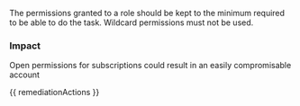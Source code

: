 
The permissions granted to a role should be kept to the minimum required to be able to do the task. Wildcard permissions must not be used.

### Impact
Open permissions for subscriptions could result in an easily compromisable account

<!-- DO NOT CHANGE -->
{{ remediationActions }}


